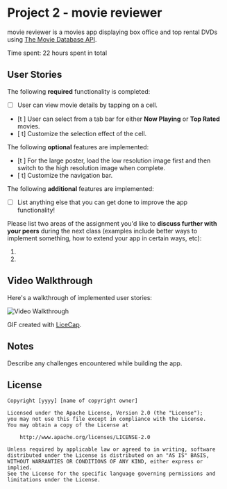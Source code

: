 # Project 2 - movie reviewer

movie reviewer is a movies app displaying box office and top rental DVDs using [The Movie Database API](http://docs.themoviedb.apiary.io/#).

Time spent: 22 hours spent in total

## User Stories

The following **required** functionality is completed:

- [ ] User can view movie details by tapping on a cell.
- [t ] User can select from a tab bar for either **Now Playing** or **Top Rated** movies.
- [ t] Customize the selection effect of the cell.

The following **optional** features are implemented:

- [t ] For the large poster, load the low resolution image first and then switch to the high resolution image when complete.
- [ t] Customize the navigation bar.

The following **additional** features are implemented:

- [ ] List anything else that you can get done to improve the app functionality!

Please list two areas of the assignment you'd like to **discuss further with your peers** during the next class (examples include better ways to implement something, how to extend your app in certain ways, etc):

1. 
2. 

## Video Walkthrough 

Here's a walkthrough of implemented user stories:

<img src='http://i.imgur.com/HIynAPp.gif' title='Video Walkthrough' width='' alt='Video Walkthrough' />

GIF created with [LiceCap](http://www.cockos.com/licecap/).

## Notes

Describe any challenges encountered while building the app.

## License

    Copyright [yyyy] [name of copyright owner]

    Licensed under the Apache License, Version 2.0 (the "License");
    you may not use this file except in compliance with the License.
    You may obtain a copy of the License at

        http://www.apache.org/licenses/LICENSE-2.0

    Unless required by applicable law or agreed to in writing, software
    distributed under the License is distributed on an "AS IS" BASIS,
    WITHOUT WARRANTIES OR CONDITIONS OF ANY KIND, either express or implied.
    See the License for the specific language governing permissions and
    limitations under the License.

   
